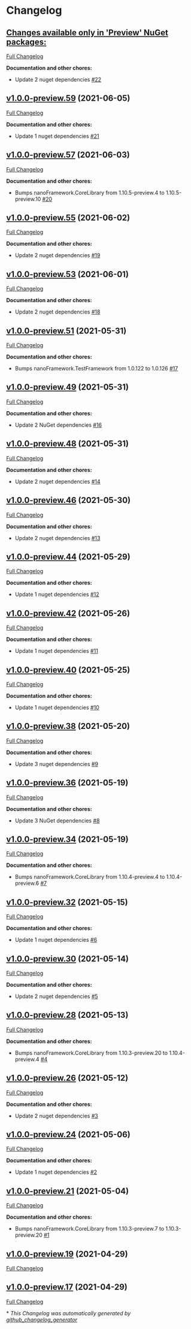# Changelog

## [**Changes available only in 'Preview' NuGet packages:**](https://github.com/nanoframework/System.Device.Spi/tree/HEAD)

[Full Changelog](https://github.com/nanoframework/System.Device.Spi/compare/v1.0.0-preview.59...HEAD)

**Documentation and other chores:**

- Update 2 nuget dependencies [\#22](https://github.com/nanoframework/System.Device.Spi/pull/22)

## [v1.0.0-preview.59](https://github.com/nanoframework/System.Device.Spi/tree/v1.0.0-preview.59) (2021-06-05)

[Full Changelog](https://github.com/nanoframework/System.Device.Spi/compare/v1.0.0-preview.57...v1.0.0-preview.59)

**Documentation and other chores:**

- Update 1 nuget dependencies [\#21](https://github.com/nanoframework/System.Device.Spi/pull/21)

## [v1.0.0-preview.57](https://github.com/nanoframework/System.Device.Spi/tree/v1.0.0-preview.57) (2021-06-03)

[Full Changelog](https://github.com/nanoframework/System.Device.Spi/compare/v1.0.0-preview.55...v1.0.0-preview.57)

**Documentation and other chores:**

- Bumps nanoFramework.CoreLibrary from 1.10.5-preview.4 to 1.10.5-preview.10 [\#20](https://github.com/nanoframework/System.Device.Spi/pull/20)

## [v1.0.0-preview.55](https://github.com/nanoframework/System.Device.Spi/tree/v1.0.0-preview.55) (2021-06-02)

[Full Changelog](https://github.com/nanoframework/System.Device.Spi/compare/v1.0.0-preview.53...v1.0.0-preview.55)

**Documentation and other chores:**

- Update 2 nuget dependencies [\#19](https://github.com/nanoframework/System.Device.Spi/pull/19)

## [v1.0.0-preview.53](https://github.com/nanoframework/System.Device.Spi/tree/v1.0.0-preview.53) (2021-06-01)

[Full Changelog](https://github.com/nanoframework/System.Device.Spi/compare/v1.0.0-preview.51...v1.0.0-preview.53)

**Documentation and other chores:**

- Update 2 nuget dependencies [\#18](https://github.com/nanoframework/System.Device.Spi/pull/18)

## [v1.0.0-preview.51](https://github.com/nanoframework/System.Device.Spi/tree/v1.0.0-preview.51) (2021-05-31)

[Full Changelog](https://github.com/nanoframework/System.Device.Spi/compare/v1.0.0-preview.49...v1.0.0-preview.51)

**Documentation and other chores:**

- Bumps nanoFramework.TestFramework from 1.0.122 to 1.0.126 [\#17](https://github.com/nanoframework/System.Device.Spi/pull/17)

## [v1.0.0-preview.49](https://github.com/nanoframework/System.Device.Spi/tree/v1.0.0-preview.49) (2021-05-31)

[Full Changelog](https://github.com/nanoframework/System.Device.Spi/compare/v1.0.0-preview.48...v1.0.0-preview.49)

**Documentation and other chores:**

- Update 2 NuGet dependencies [\#16](https://github.com/nanoframework/System.Device.Spi/pull/16)

## [v1.0.0-preview.48](https://github.com/nanoframework/System.Device.Spi/tree/v1.0.0-preview.48) (2021-05-31)

[Full Changelog](https://github.com/nanoframework/System.Device.Spi/compare/v1.0.0-preview.46...v1.0.0-preview.48)

**Documentation and other chores:**

- Update 2 nuget dependencies [\#14](https://github.com/nanoframework/System.Device.Spi/pull/14)

## [v1.0.0-preview.46](https://github.com/nanoframework/System.Device.Spi/tree/v1.0.0-preview.46) (2021-05-30)

[Full Changelog](https://github.com/nanoframework/System.Device.Spi/compare/v1.0.0-preview.44...v1.0.0-preview.46)

**Documentation and other chores:**

- Update 2 nuget dependencies [\#13](https://github.com/nanoframework/System.Device.Spi/pull/13)

## [v1.0.0-preview.44](https://github.com/nanoframework/System.Device.Spi/tree/v1.0.0-preview.44) (2021-05-29)

[Full Changelog](https://github.com/nanoframework/System.Device.Spi/compare/v1.0.0-preview.42...v1.0.0-preview.44)

**Documentation and other chores:**

- Update 1 nuget dependencies [\#12](https://github.com/nanoframework/System.Device.Spi/pull/12)

## [v1.0.0-preview.42](https://github.com/nanoframework/System.Device.Spi/tree/v1.0.0-preview.42) (2021-05-26)

[Full Changelog](https://github.com/nanoframework/System.Device.Spi/compare/v1.0.0-preview.40...v1.0.0-preview.42)

**Documentation and other chores:**

- Update 1 nuget dependencies [\#11](https://github.com/nanoframework/System.Device.Spi/pull/11)

## [v1.0.0-preview.40](https://github.com/nanoframework/System.Device.Spi/tree/v1.0.0-preview.40) (2021-05-25)

[Full Changelog](https://github.com/nanoframework/System.Device.Spi/compare/v1.0.0-preview.38...v1.0.0-preview.40)

**Documentation and other chores:**

- Update 1 nuget dependencies [\#10](https://github.com/nanoframework/System.Device.Spi/pull/10)

## [v1.0.0-preview.38](https://github.com/nanoframework/System.Device.Spi/tree/v1.0.0-preview.38) (2021-05-20)

[Full Changelog](https://github.com/nanoframework/System.Device.Spi/compare/v1.0.0-preview.36...v1.0.0-preview.38)

**Documentation and other chores:**

- Update 3 nuget dependencies [\#9](https://github.com/nanoframework/System.Device.Spi/pull/9)

## [v1.0.0-preview.36](https://github.com/nanoframework/System.Device.Spi/tree/v1.0.0-preview.36) (2021-05-19)

[Full Changelog](https://github.com/nanoframework/System.Device.Spi/compare/v1.0.0-preview.34...v1.0.0-preview.36)

**Documentation and other chores:**

- Update 3 NuGet dependencies [\#8](https://github.com/nanoframework/System.Device.Spi/pull/8)

## [v1.0.0-preview.34](https://github.com/nanoframework/System.Device.Spi/tree/v1.0.0-preview.34) (2021-05-19)

[Full Changelog](https://github.com/nanoframework/System.Device.Spi/compare/v1.0.0-preview.32...v1.0.0-preview.34)

**Documentation and other chores:**

- Bumps nanoFramework.CoreLibrary from 1.10.4-preview.4 to 1.10.4-preview.6 [\#7](https://github.com/nanoframework/System.Device.Spi/pull/7)

## [v1.0.0-preview.32](https://github.com/nanoframework/System.Device.Spi/tree/v1.0.0-preview.32) (2021-05-15)

[Full Changelog](https://github.com/nanoframework/System.Device.Spi/compare/v1.0.0-preview.30...v1.0.0-preview.32)

**Documentation and other chores:**

- Update 1 nuget dependencies [\#6](https://github.com/nanoframework/System.Device.Spi/pull/6)

## [v1.0.0-preview.30](https://github.com/nanoframework/System.Device.Spi/tree/v1.0.0-preview.30) (2021-05-14)

[Full Changelog](https://github.com/nanoframework/System.Device.Spi/compare/v1.0.0-preview.28...v1.0.0-preview.30)

**Documentation and other chores:**

- Update 2 nuget dependencies [\#5](https://github.com/nanoframework/System.Device.Spi/pull/5)

## [v1.0.0-preview.28](https://github.com/nanoframework/System.Device.Spi/tree/v1.0.0-preview.28) (2021-05-13)

[Full Changelog](https://github.com/nanoframework/System.Device.Spi/compare/v1.0.0-preview.26...v1.0.0-preview.28)

**Documentation and other chores:**

- Bumps nanoFramework.CoreLibrary from 1.10.3-preview.20 to 1.10.4-preview.4 [\#4](https://github.com/nanoframework/System.Device.Spi/pull/4)

## [v1.0.0-preview.26](https://github.com/nanoframework/System.Device.Spi/tree/v1.0.0-preview.26) (2021-05-12)

[Full Changelog](https://github.com/nanoframework/System.Device.Spi/compare/v1.0.0-preview.24...v1.0.0-preview.26)

**Documentation and other chores:**

- Update 2 nuget dependencies [\#3](https://github.com/nanoframework/System.Device.Spi/pull/3)

## [v1.0.0-preview.24](https://github.com/nanoframework/System.Device.Spi/tree/v1.0.0-preview.24) (2021-05-06)

[Full Changelog](https://github.com/nanoframework/System.Device.Spi/compare/v1.0.0-preview.21...v1.0.0-preview.24)

**Documentation and other chores:**

- Update 1 nuget dependencies [\#2](https://github.com/nanoframework/System.Device.Spi/pull/2)

## [v1.0.0-preview.21](https://github.com/nanoframework/System.Device.Spi/tree/v1.0.0-preview.21) (2021-05-04)

[Full Changelog](https://github.com/nanoframework/System.Device.Spi/compare/v1.0.0-preview.19...v1.0.0-preview.21)

**Documentation and other chores:**

- Bumps nanoFramework.CoreLibrary from 1.10.3-preview.7 to 1.10.3-preview.20 [\#1](https://github.com/nanoframework/System.Device.Spi/pull/1)

## [v1.0.0-preview.19](https://github.com/nanoframework/System.Device.Spi/tree/v1.0.0-preview.19) (2021-04-29)

[Full Changelog](https://github.com/nanoframework/System.Device.Spi/compare/v1.0.0-preview.17...v1.0.0-preview.19)

## [v1.0.0-preview.17](https://github.com/nanoframework/System.Device.Spi/tree/v1.0.0-preview.17) (2021-04-29)

[Full Changelog](https://github.com/nanoframework/System.Device.Spi/compare/506be10e70c42d430da3c950fa7b7e532cfc44dd...v1.0.0-preview.17)



\* *This Changelog was automatically generated by [github_changelog_generator](https://github.com/github-changelog-generator/github-changelog-generator)*
